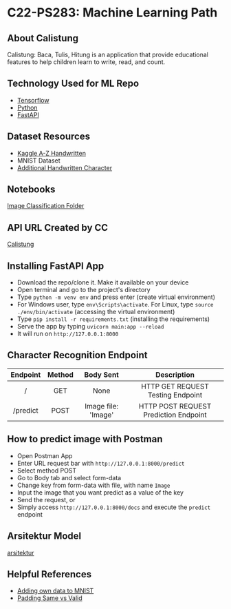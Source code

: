 # C22-PS283: Machine Learning Path
## About Calistung
Calistung: Baca, Tulis, Hitung is an application that provide educational features to help children learn to write, read, and count.

## Technology Used for ML Repo
   - [Tensorflow](https://www.tensorflow.org/)
   - [Python](https://www.python.org/)
   - [FastAPI](https://fastapi.tiangolo.com/)

## Dataset Resources
   - [Kaggle A-Z Handwritten](https://www.kaggle.com/datasets/sachinpatel21/az-handwritten-alphabets-in-csv-format)
   - MNIST Dataset
   - [Additional Handwritten Character](https://drive.google.com/drive/folders/1dZ4tDnD2ju0sAffCIKa0dh4HpGrMSt2r?usp=sharing)

## Notebooks
[Image Classification Folder](https://drive.google.com/drive/folders/1Q3EAY9WIJNiLmQbbTwH0CXu5ZroIM9Id?usp=sharing)

## API URL Created by CC
[Calistung](https://calistung.uc.r.appspot.com/) 

## Installing FastAPI App
  - Download the repo/clone it. Make it available on your device
  - Open terminal and go to the project's directory
  - Type `python -m venv env` and press enter (create virtual environment)
  - For Windows user, type `env\Scripts\activate`. For Linux, type `source ./env/bin/activate` (accessing the virtual environment)
  - Type `pip install -r requirements.txt` (installing the requirements)
  - Serve the app by typing `uvicorn main:app --reload`
  - It will run on `http://127.0.0.1:8000`

## Character Recognition Endpoint

| Endpoint | Method |           Body Sent          |                 Description                |
|:--------:|:------:|:-----------------------------------:|:------------------------------------------:|
|     /    |   GET  |                 None                |            HTTP GET REQUEST Testing Endpoint            |
|     /predict    |  POST  |                 Image file:  'Image'               | HTTP POST REQUEST Prediction Endpoint |

## How to predict image with Postman
  - Open Postman App
  - Enter URL request bar with `http://127.0.0.1:8000/predict`
  - Select method POST
  - Go to Body tab and select form-data
  - Change key from form-data with file, with name `Image`
  - Input the image that you want predict as a value of the key
  - Send the request, or
  - Simply access `http://127.0.0.1:8000/docs` and execute the `predict` endpoint

## Arsitektur Model
[arsitektur](https://user-images.githubusercontent.com/77319187/173276941-1b7895e2-a2cd-403f-8a2c-e65d986c8053.PNG)

## Helpful References
  - [Adding own data to MNIST](https://medium.com/@ashok.tankala/build-the-mnist-model-with-your-own-handwritten-digits-using-tensorflow-keras-and-python-f8ec9f871fd3)
  - [Padding Same vs Valid](https://www.pico.net/kb/what-is-the-difference-between-same-and-valid-padding-in-tf-nn-max-pool-of-tensorflow)
